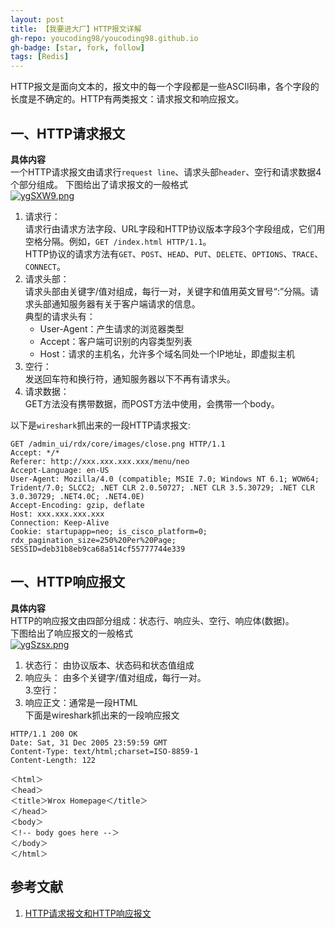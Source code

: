 ```yaml
---
layout: post
title: 【我要进大厂】HTTP报文详解
gh-repo: youcoding98/youcoding98.github.io
gh-badge: [star, fork, follow]
tags: [Redis]
---
```

HTTP报文是面向文本的，报文中的每一个字段都是一些ASCII码串，各个字段的长度是不确定的。HTTP有两类报文：请求报文和响应报文。  



## 一、HTTP请求报文
**具体内容**  
一个HTTP请求报文由请求行`request line`、请求头部`header`、空行和请求数据4个部分组成。
下图给出了请求报文的一般格式  
[![ygSXW9.png](https://s3.ax1x.com/2021/02/16/ygSXW9.png)](https://imgchr.com/i/ygSXW9)

1. 请求行：  
请求行由请求方法字段、URL字段和HTTP协议版本字段3个字段组成，它们用空格分隔。例如，`GET /index.html HTTP/1.1`。      
HTTP协议的请求方法有`GET`、`POST`、`HEAD`、`PUT`、`DELETE`、`OPTIONS`、`TRACE`、`CONNECT`。
2. 请求头部：  
请求头部由关键字/值对组成，每行一对，关键字和值用英文冒号“:”分隔。请求头部通知服务器有关于客户端请求的信息。  
典型的请求头有：
   + User-Agent：产生请求的浏览器类型
   + Accept：客户端可识别的内容类型列表
   + Host：请求的主机名，允许多个域名同处一个IP地址，即虚拟主机    
3. 空行：  
发送回车符和换行符，通知服务器以下不再有请求头。  
4. 请求数据：  
GET方法没有携带数据，而POST方法中使用，会携带一个body。    

以下是`wireshark`抓出来的一段HTTP请求报文:  
```
GET /admin_ui/rdx/core/images/close.png HTTP/1.1
Accept: */*
Referer: http://xxx.xxx.xxx.xxx/menu/neo
Accept-Language: en-US
User-Agent: Mozilla/4.0 (compatible; MSIE 7.0; Windows NT 6.1; WOW64; Trident/7.0; SLCC2; .NET CLR 2.0.50727; .NET CLR 3.5.30729; .NET CLR 3.0.30729; .NET4.0C; .NET4.0E)
Accept-Encoding: gzip, deflate
Host: xxx.xxx.xxx.xxx
Connection: Keep-Alive
Cookie: startupapp=neo; is_cisco_platform=0; rdx_pagination_size=250%20Per%20Page; SESSID=deb31b8eb9ca68a514cf55777744e339
```

## 一、HTTP响应报文
**具体内容**  
HTTP的响应报文由四部分组成：状态行、响应头、空行、响应体(数据)。  
下图给出了响应报文的一般格式  
[![ygSzsx.png](https://s3.ax1x.com/2021/02/16/ygSzsx.png)](https://imgchr.com/i/ygSzsx) 
1. 状态行：
由协议版本、状态码和状态值组成  
2. 响应头：
由多个关键字/值对组成，每行一对。  
3.空行：  
4. 响应正文：通常是一段HTML  
下面是wireshark抓出来的一段响应报文
```
HTTP/1.1 200 OK
Date: Sat, 31 Dec 2005 23:59:59 GMT
Content-Type: text/html;charset=ISO-8859-1
Content-Length: 122

＜html＞
＜head＞
＜title＞Wrox Homepage＜/title＞
＜/head＞
＜body＞
＜!-- body goes here --＞
＜/body＞
＜/html＞
```

## 参考文献
1. [HTTP请求报文和HTTP响应报文](https://www.cnblogs.com/biyeymyhjob/archive/2012/07/28/2612910.html)






